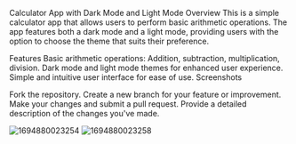 Calculator App with Dark Mode and Light Mode
Overview
This is a simple calculator app that allows users to perform basic arithmetic operations. The app features both a dark mode and a light mode, providing users with the option to choose the theme that suits their preference.

Features
Basic arithmetic operations: Addition, subtraction, multiplication, division.
Dark mode and light mode themes for enhanced user experience.
Simple and intuitive user interface for ease of use.
Screenshots

Fork the repository.
Create a new branch for your feature or improvement.
Make your changes and submit a pull request.
Provide a detailed description of the changes you've made.

![1694880023254](https://github.com/thisishisham1/Calculator-App/assets/90061011/80d95035-1d53-4838-9c20-fe8f5a6e997c)
![1694880023258](https://github.com/thisishisham1/Calculator-App/assets/90061011/387d2fe3-fb7c-4ca3-aea0-6ce0c762eedf)
